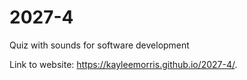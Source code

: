 # 2027-4
Quiz with sounds for software development

Link to website: https://kayleemorris.github.io/2027-4/.
